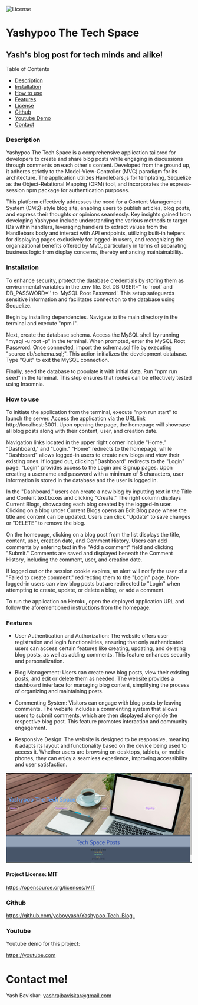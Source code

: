 ![License](https://img.shields.io/badge/License-MIT-blue.svg)

# Yashypoo The Tech Space

## Yash's blog post for tech minds and alike!

Table of Contents
  
  * [Description](#description)
  * [Installation](#installation)
  * [How to use](#usage)
  * [Features](#features)
  * [License](#licenseSection)
  * [Github](#gitHub)
  * [Youtube Demo](#youtube)
  * [Contact](#Contact!)

### Description <a name="description"></a>  
Yashypoo The Tech Space is a comprehensive application tailored for developers to create and share blog posts while engaging in discussions through comments on each other's content. Developed from the ground up, it adheres strictly to the Model-View-Controller (MVC) paradigm for its architecture. The application utilizes Handlebars.js for templating, Sequelize as the Object-Relational Mapping (ORM) tool, and incorporates the express-session npm package for authentication purposes.

This platform effectively addresses the need for a Content Management System (CMS)-style blog site, enabling users to publish articles, blog posts, and express their thoughts or opinions seamlessly. Key insights gained from developing Yashypoo include understanding the various methods to target IDs within handlers, leveraging handlers to extract values from the Handlebars body and interact with API endpoints, utilizing built-in helpers for displaying pages exclusively for logged-in users, and recognizing the organizational benefits offered by MVC, particularly in terms of separating business logic from display concerns, thereby enhancing maintainability.

### Installation

To enhance security, protect the database credentials by storing them as environmental variables in the .env file. Set DB_USER='' to 'root' and DB_PASSWORD='' to 'MySQL Root Password'. This setup safeguards sensitive information and facilitates connection to the database using Sequelize.

Begin by installing dependencies. Navigate to the main directory in the terminal and execute "npm i".

Next, create the database schema. Access the MySQL shell by running "mysql -u root -p" in the terminal. When prompted, enter the MySQL Root Password. Once connected, import the schema.sql file by executing "source db/schema.sql;". This action initializes the development database. Type "Quit" to exit the MySQL connection.

Finally, seed the database to populate it with initial data. Run "npm run seed" in the terminal. This step ensures that routes can be effectively tested using Insomnia.
  
### How to use <a name="usage"></a> 

To initiate the application from the terminal, execute "npm run start" to launch the server. Access the application via the URL link http://localhost:3001. Upon opening the page, the homepage will showcase all blog posts along with their content, user, and creation date.

Navigation links located in the upper right corner include "Home," "Dashboard," and "Login." "Home" redirects to the homepage, while "Dashboard" allows logged-in users to create new blogs and view their existing ones. If logged out, clicking "Dashboard" redirects to the "Login" page. "Login" provides access to the Login and Signup pages. Upon creating a username and password with a minimum of 8 characters, user information is stored in the database and the user is logged in.

In the "Dashboard," users can create a new blog by inputting text in the Title and Content text boxes and clicking "Create." The right column displays Current Blogs, showcasing each blog created by the logged-in user. Clicking on a blog under Current Blogs opens an Edit Blog page where the title and content can be updated. Users can click "Update" to save changes or "DELETE" to remove the blog.

On the homepage, clicking on a blog post from the list displays the title, content, user, creation date, and Comment History. Users can add comments by entering text in the "Add a comment" field and clicking "Submit." Comments are saved and displayed beneath the Comment History, including the comment, user, and creation date.

If logged out or the session cookie expires, an alert will notify the user of a "Failed to create comment," redirecting them to the "Login" page. Non-logged-in users can view blog posts but are redirected to "Login" when attempting to create, update, or delete a blog, or add a comment.

To run the application on Heroku, open the deployed application URL and follow the aforementioned instructions from the homepage.

### Features <a name="features"></a>

* User Authentication and Authorization: The website offers user registration and login functionalities, ensuring that only authenticated users can access certain features like creating, updating, and deleting blog posts, as well as adding comments. This feature enhances security and personalization.

* Blog Management: Users can create new blog posts, view their existing posts, and edit or delete them as needed. The website provides a dashboard interface for managing blog content, simplifying the process of organizing and maintaining posts.

* Commenting System: Visitors can engage with blog posts by leaving comments. The website includes a commenting system that allows users to submit comments, which are then displayed alongside the respective blog post. This feature promotes interaction and community engagement.

* Responsive Design: The website is designed to be responsive, meaning it adapts its layout and functionality based on the device being used to access it. Whether users are browsing on desktops, tablets, or mobile phones, they can enjoy a seamless experience, improving accessibility and user satisfaction.




![Alt Text](./public/images/Screenshot2.png)


  
#### Project License: MIT <a name="licenseSection"></a> 
https://opensource.org/licenses/MIT

### Github <a name="gitHub"></a>

https://github.com/yoboyyash/Yashypoo-Tech-Blog- <br>
   
### Youtube <a name="youtube"></a>
Youtube demo for this project: 

https://youtube.com 

# Contact me! <a name="Contact!"></a> 

Yash Baviskar: yashrajbaviskar@gmail.com